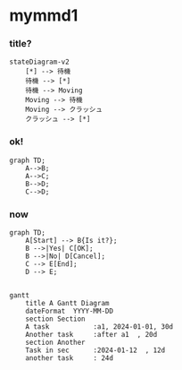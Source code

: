# mymmd1

### title?
```mermaid
stateDiagram-v2
    [*] --> 待機
    待機 --> [*]
    待機 --> Moving
    Moving --> 待機
    Moving --> クラッシュ
    クラッシュ --> [*]
```

### ok!
```mermaid
graph TD;
    A-->B;
    A-->C;
    B-->D;
    C-->D;
```

### now


```mermaid
graph TD;
    A[Start] --> B{Is it?};
    B -->|Yes| C[OK];
    B -->|No| D[Cancel];
    C --> E[End];
    D --> E;
```

```mermaid

gantt
    title A Gantt Diagram
    dateFormat  YYYY-MM-DD
    section Section
    A task           :a1, 2024-01-01, 30d
    Another task     :after a1  , 20d
    section Another
    Task in sec      :2024-01-12  , 12d
    another task     : 24d

```
